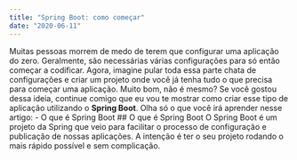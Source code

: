 ```yaml
--- 
title: "Spring Boot: como começar" 
date: "2020-06-11" 
--- 
```

Muitas pessoas morrem de medo de terem que configurar uma aplicação do zero. Geralmente, são necessárias várias configurações para só então começar a codificar. Agora, imagine pular toda essa parte chata de configurações e criar um projeto onde você já tenha tudo o que precisa para começar uma aplicação. Muito bom, não é mesmo? Se você gostou dessa ideia, continue comigo que eu vou te mostrar como criar esse tipo de aplicação utilizando o **Spring Boot**. Olha só o que você irá aprender nesse artigo: - O que é Spring Boot ## O que é Spring Boot O Spring Boot é um projeto da Spring que veio para facilitar o processo de configuração e publicação de nossas aplicações. A intenção é ter o seu projeto rodando o mais rápido possível e sem complicação.